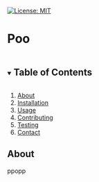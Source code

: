 
  [![License: MIT](https://img.shields.io/badge/License-MIT-yellow.svg)](https://opensource.org/licenses/Apache-2.0)

  # Poo

  <details open="open">
  <summary><h2 style="display: inline-block">Table of Contents</h2></summary>
  <ol>
    <li>
      <a href="#about">About</a>
    </li>
    <li><a href="#installation">Installation</a></li>
    <li><a href="#usage">Usage</a></li>
    <li><a href="#contributing">Contributing</a></li>
    <li><a href="#testing">Testing</a></li>
    <li><a href="#contact">Contact</a></li>
  </ol>
  </details>

  ## About
  ppopp

  

